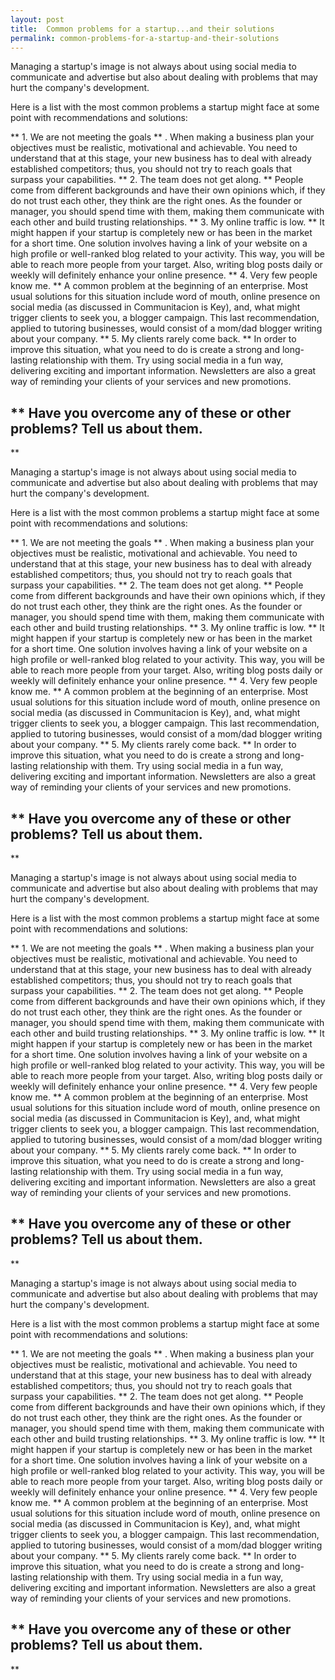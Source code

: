 ```yaml
---
layout: post
title:  Common problems for a startup...and their solutions
permalink: common-problems-for-a-startup-and-their-solutions
---
```

Managing a startup's image is not always about using social media to
communicate and advertise but also about dealing with problems that may hurt
the company's development.

Here is a list with the most common problems a startup might face at some
point with recommendations and solutions:

** 1\. We are not meeting the goals ** . When making a business plan your objectives must be realistic, motivational and achievable. You need to understand that at this stage, your new business has to deal with already established competitors; thus, you should not try to reach goals that surpass your capabilities. ** 2\. The team does not get along. ** People come from different backgrounds and have their own opinions which, if they do not trust each other, they think are the right ones. As the founder or manager, you should spend time with them, making them communicate with each other and build trusting relationships. ** 3\. My online traffic is low. ** It might happen if your startup is completely new or has been in the market for a short time. One solution involves having a link of your website on a high profile or well-ranked blog related to your activity. This way, you will be able to reach more people from your target. Also, writing blog posts daily or weekly will definitely enhance your online presence. ** 4\. Very few people know me. ** A common problem at the beginning of an enterprise. Most usual solutions for this situation include word of mouth, online presence on social media (as discussed in Communitacion is Key), and, what might trigger clients to seek you, a blogger campaign. This last recommendation, applied to tutoring businesses, would consist of a mom/dad blogger writing about your company. ** 5\. My clients rarely come back. ** In order to improve this situation, what you need to do is create a strong and long-lasting relationship with them. Try using social media in a fun way, delivering exciting and important information. Newsletters are also a great way of reminding your clients of your services and new promotions. 

##  ** Have you overcome any of these or other problems? Tell us about them.
**

Managing a startup's image is not always about using social media to
communicate and advertise but also about dealing with problems that may hurt
the company's development.

Here is a list with the most common problems a startup might face at some
point with recommendations and solutions:

** 1\. We are not meeting the goals ** . When making a business plan your objectives must be realistic, motivational and achievable. You need to understand that at this stage, your new business has to deal with already established competitors; thus, you should not try to reach goals that surpass your capabilities. ** 2\. The team does not get along. ** People come from different backgrounds and have their own opinions which, if they do not trust each other, they think are the right ones. As the founder or manager, you should spend time with them, making them communicate with each other and build trusting relationships. ** 3\. My online traffic is low. ** It might happen if your startup is completely new or has been in the market for a short time. One solution involves having a link of your website on a high profile or well-ranked blog related to your activity. This way, you will be able to reach more people from your target. Also, writing blog posts daily or weekly will definitely enhance your online presence. ** 4\. Very few people know me. ** A common problem at the beginning of an enterprise. Most usual solutions for this situation include word of mouth, online presence on social media (as discussed in Communitacion is Key), and, what might trigger clients to seek you, a blogger campaign. This last recommendation, applied to tutoring businesses, would consist of a mom/dad blogger writing about your company. ** 5\. My clients rarely come back. ** In order to improve this situation, what you need to do is create a strong and long-lasting relationship with them. Try using social media in a fun way, delivering exciting and important information. Newsletters are also a great way of reminding your clients of your services and new promotions. 

##  ** Have you overcome any of these or other problems? Tell us about them.
**

Managing a startup's image is not always about using social media to
communicate and advertise but also about dealing with problems that may hurt
the company's development.

Here is a list with the most common problems a startup might face at some
point with recommendations and solutions:

** 1\. We are not meeting the goals ** . When making a business plan your objectives must be realistic, motivational and achievable. You need to understand that at this stage, your new business has to deal with already established competitors; thus, you should not try to reach goals that surpass your capabilities. ** 2\. The team does not get along. ** People come from different backgrounds and have their own opinions which, if they do not trust each other, they think are the right ones. As the founder or manager, you should spend time with them, making them communicate with each other and build trusting relationships. ** 3\. My online traffic is low. ** It might happen if your startup is completely new or has been in the market for a short time. One solution involves having a link of your website on a high profile or well-ranked blog related to your activity. This way, you will be able to reach more people from your target. Also, writing blog posts daily or weekly will definitely enhance your online presence. ** 4\. Very few people know me. ** A common problem at the beginning of an enterprise. Most usual solutions for this situation include word of mouth, online presence on social media (as discussed in Communitacion is Key), and, what might trigger clients to seek you, a blogger campaign. This last recommendation, applied to tutoring businesses, would consist of a mom/dad blogger writing about your company. ** 5\. My clients rarely come back. ** In order to improve this situation, what you need to do is create a strong and long-lasting relationship with them. Try using social media in a fun way, delivering exciting and important information. Newsletters are also a great way of reminding your clients of your services and new promotions. 

##  ** Have you overcome any of these or other problems? Tell us about them.
**

Managing a startup's image is not always about using social media to
communicate and advertise but also about dealing with problems that may hurt
the company's development.

Here is a list with the most common problems a startup might face at some
point with recommendations and solutions:

** 1\. We are not meeting the goals ** . When making a business plan your objectives must be realistic, motivational and achievable. You need to understand that at this stage, your new business has to deal with already established competitors; thus, you should not try to reach goals that surpass your capabilities. ** 2\. The team does not get along. ** People come from different backgrounds and have their own opinions which, if they do not trust each other, they think are the right ones. As the founder or manager, you should spend time with them, making them communicate with each other and build trusting relationships. ** 3\. My online traffic is low. ** It might happen if your startup is completely new or has been in the market for a short time. One solution involves having a link of your website on a high profile or well-ranked blog related to your activity. This way, you will be able to reach more people from your target. Also, writing blog posts daily or weekly will definitely enhance your online presence. ** 4\. Very few people know me. ** A common problem at the beginning of an enterprise. Most usual solutions for this situation include word of mouth, online presence on social media (as discussed in Communitacion is Key), and, what might trigger clients to seek you, a blogger campaign. This last recommendation, applied to tutoring businesses, would consist of a mom/dad blogger writing about your company. ** 5\. My clients rarely come back. ** In order to improve this situation, what you need to do is create a strong and long-lasting relationship with them. Try using social media in a fun way, delivering exciting and important information. Newsletters are also a great way of reminding your clients of your services and new promotions. 

##  ** Have you overcome any of these or other problems? Tell us about them.
**
